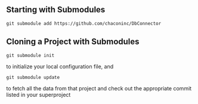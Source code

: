 ## Starting with Submodules
```
git submodule add https://github.com/chaconinc/DbConnector
```



## Cloning a Project with Submodules
```
git submodule init 
```
to initialize your local configuration file, and 

```
git submodule update
``` 
to fetch all the data from that project and check 
out the appropriate commit listed in your superproject

